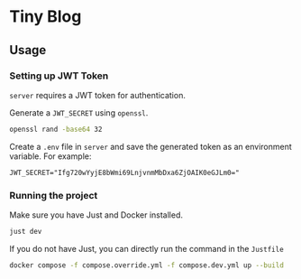 # Tiny Blog

## Usage

### Setting up JWT Token

`server` requires a JWT token for authentication.

Generate a `JWT_SECRET` using `openssl`.

```sh
openssl rand -base64 32
```

Create a `.env` file in `server` and save the generated token as an environment variable. For example:

```env
JWT_SECRET="Ifg720wYyjE8bWmi69LnjvnmMbDxa6ZjOAIK0eGJLm0="
```

### Running the project

Make sure you have Just and Docker installed.

```sh
just dev
```

If you do not have Just, you can directly run the command in the `Justfile`

```sh
docker compose -f compose.override.yml -f compose.dev.yml up --build
```
